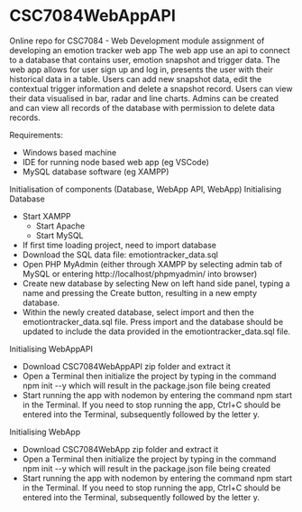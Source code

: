 # CSC7084WebAppAPI
Online repo for CSC7084 - Web Development module assignment of developing an emotion tracker web app
The web app use an api to connect to a database that contains user, emotion snapshot and trigger data. 
The web app allows for user sign up and log in, presents the user with their historical data in a table. 
Users can add new snapshot data, edit the contextual trigger information and delete a snapshot record.
Users can view their data visualised in bar, radar and line charts. 
Admins can be created and can view all records of the database with permission to delete data records.

Requirements:
- Windows based machine
- IDE for running node based web app (eg VSCode)
- MySQL database software (eg XAMPP)

Initialisation of components (Database, WebApp API, WebApp)
Initialising Database
- Start XAMPP
    - Start Apache
    - Start MySQL
- If first time loading project, need to import database
- Download the SQL data file: emotiontracker_data.sql
- Open PHP MyAdmin (either through XAMPP by selecting admin tab of MySQL or entering http://localhost/phpmyadmin/ into browser)
- Create new database by selecting New on left hand side panel, typing a name and pressing the Create button, resulting in a new empty database. 
- Within the newly created database, select import and then the emotiontracker_data.sql file. Press import and the database should be updated to include the data provided in the emotiontracker_data.sql file. 

Initialising WebAppAPI
- Download CSC7084WebAppAPI zip folder and extract it
- Open a Terminal then initialize the project by typing in the command npm init --y which will result in the package.json file being created
- Start running the app with nodemon by entering the command npm start in the Terminal. If you need to stop running the app, Ctrl+C should be entered into the Terminal, subsequently followed by the letter y.

Initialising WebApp
- Download CSC7084WebApp zip folder and extract it
- Open a Terminal then initialize the project by typing in the command npm init --y which will result in the package.json file being created
- Start running the app with nodemon by entering the command npm start in the Terminal. If you need to stop running the app, Ctrl+C should be entered into the Terminal, subsequently followed by the letter y.